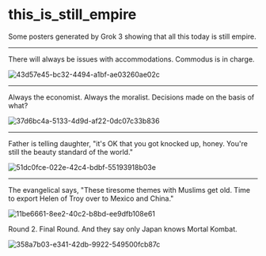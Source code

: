 # this_is_still_empire
Some posters generated by Grok 3 showing that all this today is still empire. 

---------------------------------------------------------------------------------------------------------------------------------------------------------------------------------------------------------------

There will always be issues with accommodations. Commodus is in charge.  

![43d57e45-bc32-4494-a1bf-ae03260ae02c](https://github.com/user-attachments/assets/1f827e94-2425-4838-a00a-aa0a49beca2a)

---------------------------------------------------------------------------------------------------------------------------------------------------------------------------------------------------------------

Always the economist. Always the moralist. Decisions made on the basis of what?  

![37d6bc4a-5133-4d9d-af22-0dc07c33b836](https://github.com/user-attachments/assets/8a40a272-1de1-4c9d-aa67-75b1bc52601c)

---------------------------------------------------------------------------------------------------------------------------------------------------------------------------------------------------------------

Father is telling daughter, "it's OK that you got knocked up, honey. You're still the beauty standard of the world."  

![51dc0fce-022e-42c4-bdbf-55193918b03e](https://github.com/user-attachments/assets/207b8934-02e2-447d-b325-5ef2f51adfe7)

---------------------------------------------------------------------------------------------------------------------------------------------------------------------------------------------------------------

The evangelical says, "These tiresome themes with Muslims get old. Time to export Helen of Troy over to Mexico and China." 

![11be6661-8ee2-40c2-b8bd-ee9dfb108e61](https://github.com/user-attachments/assets/ad69cf97-feaa-47b1-9931-7dc7d153a9db)   

Round 2. Final Round. And they say only Japan knows Mortal Kombat.  

![358a7b03-e341-42db-9922-549500fcb87c](https://github.com/user-attachments/assets/f9f89d64-ea1a-49e8-a2d5-7a457db4cb29)



